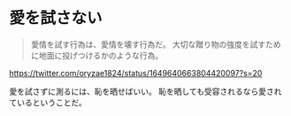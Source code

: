 # 愛を試さない

> 愛情を試す行為は、愛情を壊す行為だ。
> 大切な贈り物の強度を試すために地面に投げつけるかのような行為。

https://twitter.com/oryzae1824/status/1649640663804420097?s=20

愛を試さずに測るには、恥を晒せばいい。
恥を晒しても受容されるなら愛されているということだ。
